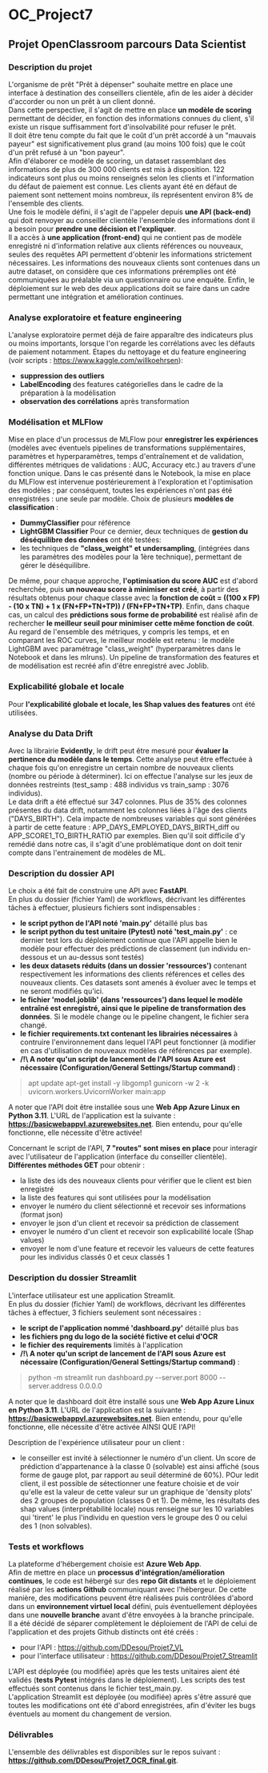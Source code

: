 # OC_Project7
## Projet OpenClassroom parcours Data Scientist

### Description du projet
L'organisme de prêt "Prêt à dépenser" souhaite mettre en place une interface à destination des conseillers clientèle, afin de les aider à décider d'accorder ou non un prêt à un client donné.  
Dans cette perspective, il s'agit de mettre en place **un modèle de scoring** permettant de décider, en fonction des informations connues du client, s'il existe un risque suffisamment fort d'insolvabilité pour refuser le prêt.  
Il doit être tenu compte du fait que le coût d'un prêt accordé à un "mauvais payeur" est significativement plus grand (au moins 100 fois) que le coût d'un prêt refusé à un "bon payeur".  
Afin d'élaborer ce modèle de scoring, un dataset rassemblant des informations de plus de 300 000 clients est mis à disposition. 122 indicateurs sont plus ou moins renseignés selon les clients et l'information du défaut de paiement est connue. Les clients ayant été en défaut de paiement sont nettement moins nombreux, ils représentent environ 8% de l'ensemble des clients.  
Une fois le modèle défini, il s'agit de l'appeler depuis **une API (back-end)** qui doit renvoyer au conseiller clientèle l'ensemble des informations dont il a besoin pour **prendre une décision et l'expliquer**.  
Il a accès à **une application (front-end)** qui ne contient pas de modèle enregistré ni d'information relative aux clients références ou nouveaux, seules des requêtes API permettent d'obtenir les informations strictement nécessaires. Les informations des nouveaux clients sont contenues dans un autre dataset, on considère que ces informations préremplies ont été communiquées au préalable via un questionnaire ou une enquête.
Enfin, le déploiement sur le web des deux applications doit se faire dans un cadre permettant une intégration et amélioration continues.

### Analyse exploratoire et feature engineering
L'analyse exploratoire permet déjà de faire apparaître des indicateurs plus ou moins importants, lorsque l'on regarde les corrélations avec les défauts de paiement notamment.
Etapes du nettoyage et du feature engineering (voir scripts : https://www.kaggle.com/willkoehrsen):
- **suppression des outliers** 
- **LabelEncoding** des features catégorielles dans le cadre de la préparation à la modélisation
- **observation des corrélations** après transformation

### Modélisation et MLFlow
Mise en place d'un processus de MLFlow pour **enregistrer les expériences** (modèles avec éventuels pipelines de transformations supplémentaires, paramètres et hyperparamètres, temps d'entraînement et de validation, différentes métriques de validations : AUC, Accuracy etc.) au travers d'une fonction unique. Dans le cas présenté dans le Notebook, la mise en place du MLFlow est intervenue postérieurement à l'exploration et l'optimisation des modèles ; par conséquent, toutes les expériences n'ont pas été enregistrées : une seule par modèle.
Choix de plusieurs **modèles de classification** :  
- **DummyClassifier** pour référence
- **LightGBM Classifier**
Pour ce dernier, deux techniques de **gestion du déséquilibre des données** ont été testées:
- les techniques de **"class_weight" et undersampling**, (intégrées dans les paramètres des modèles pour la 1ère technique), permettant de gérer le déséquilibre.

De même, pour chaque approche, **l'optimisation du score AUC** est d'abord recherchée, puis **un nouveau score à minimiser est créé**, à partir des résultats obtenus pour chaque classe avec la **fonction de coût = ((100 x FP) - (10 x TN) + 1 x (FN+FP+TN+TP)) / (FN+FP+TN+TP)**.
Enfin, dans chaque cas, un calcul des **prédictions sous forme de probabilité** est réalisé afin de rechercher **le meilleur seuil pour minimiser cette même fonction de coût**.
Au regard de l'ensemble des métriques, y compris les temps, et en comparant les ROC curves, le meilleur modèle est retenu : le modèle LightGBM avec paramétrage "class_weight" (hyperparamètres dans le Notebook et dans les mlruns).
Un pipeline de transformation des features et de modélisation est recréé afin d'être enregistré avec Joblib.

### Explicabilité globale et locale
Pour **l'explicabilité globale et locale, les Shap values des features** ont été utilisées.

### Analyse du Data Drift
Avec la librairie **Evidently**, le drift peut être mesuré pour **évaluer la pertinence du modèle dans le temps**. Cette analyse peut être effectuée à chaque fois qu'on enregistre un certain nombre de nouveaux clients (nombre ou période à déterminer). Ici on effectue l'analyse sur les jeux de données restreints (test_samp : 488 individus vs train_samp : 3076 individus).  
Le data drift a été effectué sur 347 colonnes. Plus de 35% des colonnes présentes du data drift, notamment les colonnes liées à l'âge des clients ("DAYS_BIRTH"). Cela impacte de nombreuses variables qui sont générées à partir de cette feature : APP_DAYS_EMPLOYED_DAYS_BIRTH_diff ou APP_SCORE1_TO_BIRTH_RATIO par exemples. Bien qu'il soit difficile d'y remédié dans notre cas, il s'agit d'une problématique dont on doit tenir compte dans l'entrainement de modèles de ML.

### Description du dossier API
Le choix a été fait de construire une API avec **FastAPI**.  
En plus du dossier (fichier Yaml) de workflows, décrivant les différentes tâches à effectuer, plusieurs fichiers sont indispensables :
- **le script python de l'API noté 'main.py'** détaillé plus bas
- **le script python du test unitaire (Pytest) noté 'test_main.py'** : ce dernier test lors du déploiement continue que l'API appelle bien le modèle pour effectuer des prédictions de classement (un individu en-dessous et un au-dessus sont testés)
- **les deux datasets réduits (dans un dossier 'ressources')** contenant respectivement les informations des clients références et celles des nouveaux clients. Ces datasets sont amenés à évoluer avec le temps et ne seront modifiés qu'ici.
- **le fichier 'model.joblib' (dans 'ressources') dans lequel le modèle entraîné est enregistré, ainsi que le pipeline de transformation des données**. Si le modèle change ou le pipeline changent, le fichier sera changé.
- **le fichier requirements.txt contenant les librairies nécessaires** à contruire l'environnement dans lequel l'API peut fonctionner (à modifier en cas d'utilisation de nouveaux modèles de références par exemple).
- **/!\ A noter qu'un script de lancement de l'API sous Azure est nécessaire (Configuration/General Settings/Startup command)** : 
> apt update
> apt-get install -y libgomp1
> gunicorn -w 2 -k uvicorn.workers.UvicornWorker main:app

A noter que l'API doit être installée sous une **Web App Azure Linux en Python 3.11**.
L'URL de l'application est la suivante : **https://basicwebappvl.azurewebsites.net**. Bien entendu, pour qu'elle fonctionne, elle nécessite d'être activée!

Concernant le script de l'API, **7 "routes" sont mises en place** pour interagir avec l'utilisateur de l'application (interface du conseiller clientèle).
**Différentes méthodes GET** pour obtenir :
- la liste des ids des nouveaux clients pour vérifier que le client est bien enregistré
- la liste des features qui sont utilisées pour la modélisation
- envoyer le numéro du client sélectionné et recevoir ses informations (format json)
- envoyer le json d'un client et recevoir sa prédiction de classement
- envoyer le numéro d'un client et recevoir son explicabilité locale (Shap values)
- envoyer le nom d'une feature et recevoir les valueurs de cette features pour les individus classés 0 et ceux classés 1


### Description du dossier Streamlit
L'interface utilisateur est une application Streamlit.  
En plus du dossier (fichier Yaml) de workflows, décrivant les différentes tâches à effectuer, 3 fichiers seulement sont nécessaires :
- **le script de l'application nommé 'dashboard.py'** détaillé plus bas
- **les fichiers png du logo de la société fictive et celui d'OCR**
- **le fichier des requirements** limités à l'application
- **/!\ A noter qu'un script de lancement de l'API sous Azure est nécessaire (Configuration/General Settings/Startup command)** : 
> python -m streamlit run dashboard.py --server.port 8000 --server.address 0.0.0.0

A noter que le dashboard doit être installé sous une **Web App Azure Linux en Python 3.11**.
L'URL de l'application est la suivante : **https://basicwebappvl.azurewebsites.net**. Bien entendu, pour qu'elle fonctionne, elle nécessite d'être activée AINSI QUE l'API!

Description de l'expérience utilisateur pour un client :
- le conseiller est invité à sélectionner le numéro d'un client. Un score de prédiction d'appartenance à la classe 0 (solvable) est ainsi affiché (sous forme de gauge plot, par rapport au seuil déterminé de 60%). POur ledit client, il est possible de sétectionner une feature choisie et de voir qu'elle est la valeur de cette valeur sur un graphique de 'density plots' des 2 groupes de population (classes 0 et 1). De même, les résultats des shap values (interprétabilité locale) nous renseigne sur les 10 variables qui 'tirent' le plus l'individu en question vers le groupe des 0 ou celui des 1 (non solvables). 

### Tests et workflows
La plateforme d'hébergement choisie est **Azure Web App**.  
Afin de mettre en place un **processus d'intégration/amélioration continues**, le code est hébergé sur des **repo Git distants** et le déploiement réalisé par les **actions Github** communiquant avec l'hébergeur. De cette manière, des modifications peuvent être réalisées puis contrôlées d'abord dans un **environnement virtuel local** défini, puis éventuellement déployées dans une **nouvelle branche** avant d'être envoyées à la branche principale.  
Il a été décidé de séparer complètement le déploiement de l'API de celui de l'application et des projets Github distincts ont été créés :
- pour l'API : https://github.com/DDesou/Projet7_VL
- pour l'interface utilisateur : https://github.com/DDesou/Projet7_Streamlit

L'API est déployée (ou modifiée) après que les tests unitaires aient été validés (**tests Pytest** intégrés dans le déploiement). Les scripts des test effectués sont contenus dans le fichier test_main.py.  
L'application Streamlit est déployée (ou modifiée) après s'être assuré que toutes les modifications ont été d'abord enregistrées, afin d'éviter les bugs éventuels au moment du changement de version.

### Délivrables
L'ensemble des délivrables est disponibles sur le repos suivant : **https://github.com/DDesou/Projet7_OCR_final.git**.

